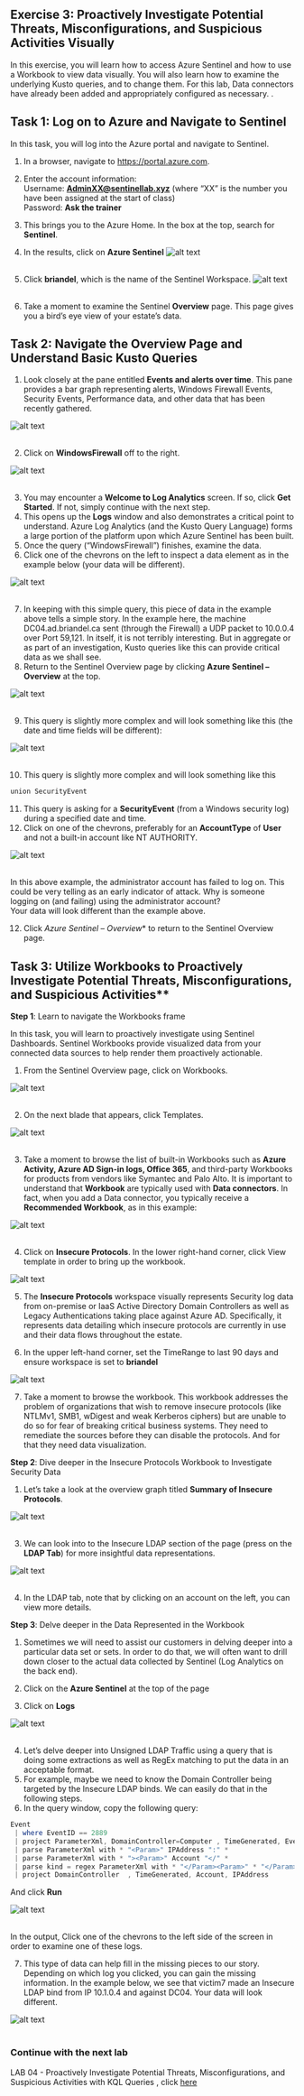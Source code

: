 ## Exercise 3: Proactively Investigate Potential Threats, Misconfigurations, and Suspicious Activities Visually 
In this exercise, you will learn how to access Azure Sentinel and how to use a Workbook to view data visually. You will also learn how to examine the underlying Kusto queries, and to change them.
For this lab, Data connectors have already been added and appropriately configured as necessary.
.<br>

## Task 1: Log on to Azure and Navigate to Sentinel
In this task, you will log into the Azure portal and navigate to Sentinel.
1.	In a browser, navigate to https://portal.azure.com.

2.	Enter the account information:<br>
Username: **AdminXX@sentinellab.xyz** (where “XX” is the number you have been assigned at the start of class)<br>
Password: **Ask the trainer**<br>

3.	This brings you to the Azure Home. In the box at the top, search for **Sentinel**.
4.	In the results, click on **Azure Sentinel**
![alt text](../LAB01/screenshots/portal2.PNG)<br><br>
6.	Click **briandel**, which is the name of the Sentinel Workspace.
![alt text](../LAB01/screenshots/workspace.PNG)<br><br>

7.	Take a moment to examine the Sentinel **Overview** page. This page gives you a bird’s eye view of your estate’s data.<br>

## Task 2: Navigate the Overview Page and Understand Basic Kusto Queries

1. Look closely at the pane entitled **Events and alerts over time**. This pane provides a bar graph representing alerts, Windows Firewall Events, Security Events, Performance data, and other data that has been recently gathered.

![alt text](screenshots/evetns.PNG)<br><br>

2.	Click on **WindowsFirewall** off to the right.

![alt text](screenshots/FW.PNG)<br><br>

3.	You may encounter a **Welcome to Log Analytics** screen. If so, click **Get Started**. If not, simply continue with the next step.
4.	This opens up the **Logs** window and also demonstrates a critical point to understand. Azure Log Analytics (and the Kusto Query Language) forms a large portion of the platform upon which Azure Sentinel has been built.
5.	Once the query (“WindowsFirewall”) finishes, examine the data.
6.	Click one of the chevrons on the left to inspect a data element as in the example below (your data will be different).

![alt text](screenshots/FW_Events.PNG)<br><br>

7.	In keeping with this simple query, this piece of data in the example above tells a simple story. In the example here, the machine DC04.ad.briandel.ca sent (through the Firewall) a UDP packet to 10.0.0.4 over Port 59,121. In itself, it is not terribly interesting. But in aggregate or as part of an investigation, Kusto queries like this can provide critical data as we shall see.
8.	Return to the Sentinel Overview page by clicking **Azure Sentinel – Overview** at the top.

![alt text](screenshots/menu.PNG)<br><br>

9.	This query is slightly more complex and will look something like this (the date and time fields will be different):

![alt text](screenshots/securityevents1.PNG)<br><br>

10. This query is slightly more complex and will look something like this

```powershell
union SecurityEvent
```

11.	This query is asking for a **SecurityEvent** (from a Windows security log) during a specified date and time.
12.	Click on one of the chevrons, preferably for an **AccountType** of **User** and not a built-in account like NT AUTHORITY.

![alt text](screenshots/Atype.PNG)<br><br>

In this above example, the administrator account has failed to log on. This could be very telling as an early indicator of attack. Why is someone logging on (and failing) using the administrator account?<br>
Your data will look different than the example above.

12.	Click *Azure Sentinel – Overview** to return to the Sentinel Overview page.

## Task 3: Utilize Workbooks to Proactively Investigate Potential Threats, Misconfigurations, and Suspicious Activities**<br>

**Step 1**: Learn to navigate the Workbooks frame<br>

In this task, you will learn to proactively investigate using Sentinel Dashboards. Sentinel Workbooks provide visualized data from your connected data sources to help render them proactively actionable.
1.	From the Sentinel Overview page, click on Workbooks.

![alt text](screenshots/workbookMenu.png)<br><br>

2. On the next blade that appears, click Templates.

![alt text](screenshots/workbooktemplate1.png)<br><br>

3.	Take a moment to browse the list of built-in Workbooks such as **Azure Activity, Azure AD Sign-in logs, Office 365**, and third-party Workbooks for products from vendors like Symantec and Palo Alto. It is important to understand that **Workbook** are typically used with **Data connectors**. In fact, when you add a Data connector, you typically receive a **Recommended Workbook**, as in this example:

![alt text](screenshots/recoworkbooks.png)<br><br>

4. Click on **Insecure Protocols**. In the lower right-hand corner, click View template in order to bring up the workbook.

![alt text](screenshots/insecure_template.png)<br>


5. The **Insecure Protocols** workspace visually represents Security log data from on-premise or IaaS Active Directory Domain Controllers as well as Legacy Authentications taking place against Azure AD. Specifically, it represents data detailing which insecure protocols are currently in use and their data flows throughout the estate.


6. In the upper left-hand corner, set the TimeRange to last 90 days and ensure workspace is set to **briandel**

![alt text](screenshots/timerange.png)<br>


7.  Take a moment to browse the workbook. This workbook addresses the problem of organizations that wish to remove insecure protocols (like NTLMv1, SMB1, wDigest and weak Kerberos ciphers) but are unable to do so for fear of breaking critical business systems. They need to remediate the sources before they can disable the protocols. And for that they need data visualization.<br>

**Step 2**: Dive deeper in the Insecure Protocols Workbook to Investigate Security Data
1.	Let’s take a look at the overview graph titled **Summary of Insecure Protocols**.

![alt text](screenshots/global_insecure.png)<br><br>


3.	We can look into to the Insecure LDAP section of the page (press on the **LDAP Tab**) for more insightful data representations.<br>

![alt text](screenshots/unsignedLDAP.png)<br><br>


4.	In the LDAP tab, note that by clicking on an account on the left, you can view more details.

**Step 3**: Delve deeper in the Data Represented in the Workbook

1.	Sometimes we will need to assist our customers in delving deeper into a particular data set or sets. In order to do that, we will often want to drill down closer to the actual data collected by Sentinel (Log Analytics on the back end). 
2.	Click on the **Azure Sentinel** at the top of the page



3.	Click on **Logs**

![alt text](screenshots/workbooklog.PNG)
<br><br>

4.	Let’s delve deeper into Unsigned LDAP Traffic using a query that is doing some extractions as well as RegEx matching to put the data in an acceptable format. 
5.	For example, maybe we need to know the Domain Controller being targeted by the Insecure LDAP binds. We can easily do that in the following steps.
6.	In the query window, copy the following query:

```powershell
Event
 | where EventID == 2889 
 | project ParameterXml, DomainController=Computer , TimeGenerated, EventID 
 | parse ParameterXml with * "<Param>" IPAddress ":" *
 | parse ParameterXml with * "><Param>" Account "</" *
 | parse kind = regex ParameterXml with * "</Param><Param>" * "</Param><Param>" BindingType "</Param>"
 | project DomainController  , TimeGenerated, Account, IPAddress  
```
And click **Run**

![alt text](screenshots/workbook_script.png)<br><br>


In the output, Click one of the chevrons to the left side of the screen in order to examine one of these logs.

7.	This type of data can help fill in the missing pieces to our story. Depending on which log you clicked, you can gain the missing information. In the example below, we see that victim7 made an Insecure LDAP bind from IP 10.1.0.4 and against DC04. Your data will look different.

![alt text](screenshots/workbook_results1.png)<br><br>



### Continue with the next lab
LAB 04 - Proactively Investigate Potential Threats, Misconfigurations, and Suspicious Activities with KQL Queries , click <a href="../LAB04/README.md" target="_blank">here</a>